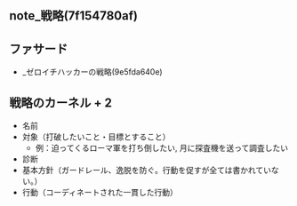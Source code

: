 note_戦略(7f154780af)
---

## ファサード
- _ゼロイチハッカーの戦略(9e5fda640e)

## 戦略のカーネル + 2
- 名前
- 対象（打破したいこと・目標とすること）
  - 例：迫ってくるローマ軍を打ち倒したい, 月に探査機を送って調査したい
- 診断
- 基本方針（ガードレール、逸脱を防ぐ。行動を促すが全ては書かれていない。）
- 行動（コーディネートされた一貫した行動）





